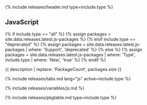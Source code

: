{% include releases/header.md type=include.type %}

## JavaScript

{% if include.type == "all" %}
  {% assign packages = site.data.releases.latest.js-packages %}
{% elsif include.type == "deprecated" %}
  {% assign packages = site.data.releases.latest.js-packages | where: 'Support', 'deprecated' %}
{% else %}
  {% assign packages = site.data.releases.latest.js-packages | where: 'Type', include.type | where: 'New', 'true' %}
{% endif %}

{{ description | replace: 'PackageCount', packages.size }}

{% include releases/tabs.md lang="js" active=include.type %}

{% include releases/variables/js.md %}

{% include releases/pkgtable.md type=include.type %}